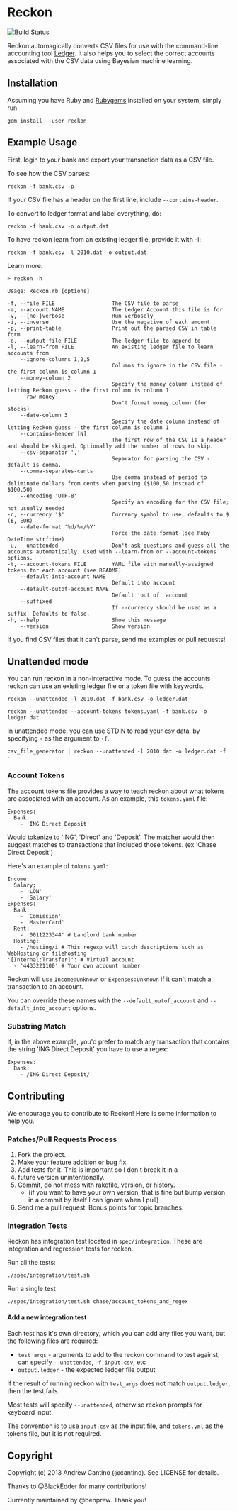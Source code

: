 # Reckon

![Build Status](https://github.com/cantino/reckon/workflows/Build%20Status/badge.svg)

Reckon automagically converts CSV files for use with the command-line accounting tool [Ledger](http://www.ledger-cli.org/).  It also helps you to select the correct accounts associated with the CSV data using Bayesian machine learning.

## Installation

Assuming you have Ruby and [Rubygems](http://rubygems.org/pages/download) installed on your system, simply run

    gem install --user reckon

## Example Usage

First, login to your bank and export your transaction data as a CSV file.

To see how the CSV parses:

    reckon -f bank.csv -p

If your CSV file has a header on the first line, include `--contains-header`.

To convert to ledger format and label everything, do:

    reckon -f bank.csv -o output.dat

To have reckon learn from an existing ledger file, provide it with -l:

    reckon -f bank.csv -l 2010.dat -o output.dat

Learn more:

    > reckon -h

    Usage: Reckon.rb [options]

    -f, --file FILE                  The CSV file to parse
    -a, --account NAME               The Ledger Account this file is for
    -v, --[no-]verbose               Run verbosely
    -i, --inverse                    Use the negative of each amount
    -p, --print-table                Print out the parsed CSV in table form
    -o, --output-file FILE           The ledger file to append to
    -l, --learn-from FILE            An existing ledger file to learn accounts from
        --ignore-columns 1,2,5
                                     Columns to ignore in the CSV file - the first column is column 1
        --money-column 2
                                     Specify the money column instead of letting Reckon guess - the first column is column 1
        --raw-money
                                     Don't format money column (for stocks)
        --date-column 3
                                     Specify the date column instead of letting Reckon guess - the first column is column 1
        --contains-header [N]
                                     The first row of the CSV is a header and should be skipped. Optionally add the number of rows to skip.
        --csv-separator ','
                                     Separator for parsing the CSV - default is comma.
        --comma-separates-cents
                                     Use comma instead of period to deliminate dollars from cents when parsing ($100,50 instead of $100.50)
        --encoding 'UTF-8'
                                     Specify an encoding for the CSV file; not usually needed
    -c, --currency '$'               Currency symbol to use, defaults to $ (£, EUR)
        --date-format '%d/%m/%Y'
                                     Force the date format (see Ruby DateTime strftime)
    -u, --unattended                 Don't ask questions and guess all the accounts automatically. Used with --learn-from or --account-tokens options.
    -t, --account-tokens FILE        YAML file with manually-assigned tokens for each account (see README)
        --default-into-account NAME
                                     Default into account
        --default-outof-account NAME
                                     Default 'out of' account
        --suffixed
                                     If --currency should be used as a suffix. Defaults to false.
    -h, --help                       Show this message
        --version                    Show version

If you find CSV files that it can't parse, send me examples or pull requests!

## Unattended mode

You can run reckon in a non-interactive mode.
To guess the accounts reckon can use an existing ledger file or a token file with keywords.

`reckon --unattended -l 2010.dat -f bank.csv -o ledger.dat`

`reckon --unattended --account-tokens tokens.yaml -f bank.csv -o ledger.dat`

In unattended mode, you can use STDIN to read your csv data, by specifying `-` as the argument to `-f`.

`csv_file_generator | reckon --unattended -l 2010.dat -o ledger.dat -f -`

### Account Tokens

The account tokens file provides a way to teach reckon about what tokens are associated with an account.  As an example, this `tokens.yaml` file:

    Expenses:
      Bank:
        - 'ING Direct Deposit'

Would tokenize to 'ING', 'Direct' and 'Deposit'.  The matcher would then suggest matches to transactions that included those tokens. (ex 'Chase Direct Deposit')

Here's an example of `tokens.yaml`:

```
Income:
  Salary:
    - 'LÖN'
    - 'Salary'
Expenses:
  Bank:
    - 'Comission'
    - 'MasterCard'
  Rent:
    - '0011223344' # Landlord bank number
  Hosting:
    - /hosting/i # This regexp will catch descriptions such as WebHosting or filehosting
'[Internal:Transfer]': # Virtual account
  - '4433221100' # Your own account number
```

Reckon will use `Income:Unknown` or `Expenses:Unknown` if it can't match a transaction to an account.

You can override these names with the `--default_outof_account` and `--default_into_account` options.

### Substring Match

If, in the above example, you'd prefer to match any transaction that contains the string 'ING Direct Deposit' you have to use a regex:

    Expenses:
      Bank:
        - /ING Direct Deposit/

## Contributing

We encourage you to contribute to Reckon! Here is some information to help you.

### Patches/Pull Requests Process

1. Fork the project.
2. Make your feature addition or bug fix.
3. Add tests for it. This is important so I don't break it in a
4. future version unintentionally.
5. Commit, do not mess with rakefile, version, or history.
   - (if you want to have your own version, that is fine but bump version in a commit by itself I can ignore when I pull)
6. Send me a pull request. Bonus points for topic branches.

### Integration Tests

Reckon has integration test located in `spec/integration`.  These are integration and regression tests for reckon.

Run all the tests:

    ./spec/integration/test.sh

Run a single test

    ./spec/integration/test.sh chase/account_tokens_and_regex

#### Add a new integration test

Each test has it's own directory, which you can add any files you want, but the following files are required:

- `test_args` - arguments to add to the reckon command to test against, can specify `--unattended`, `-f input.csv`, etc
- `output.ledger` - the expected ledger file output

If the result of running reckon with `test_args` does not match `output.ledger`, then the test fails.

Most tests will specify `--unattended`, otherwise reckon prompts for keyboard input.

The convention is to use `input.csv` as the input file, and `tokens.yml` as the tokens file, but it is not required.


## Copyright

Copyright (c) 2013 Andrew Cantino (@cantino). See LICENSE for details.

Thanks to @BlackEdder for many contributions!

Currently maintained by @benprew. Thank you!
